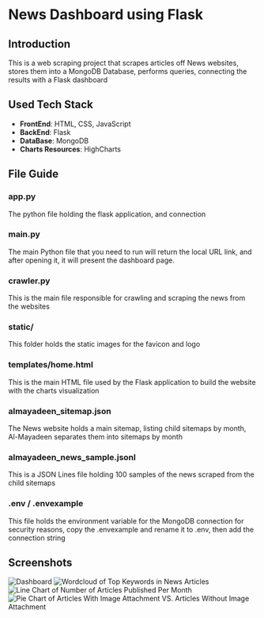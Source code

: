 # News Dashboard using Flask

## Introduction
This is a web scraping project that scrapes articles off News websites, stores them into a MongoDB Database, performs queries, connecting the results with a Flask dashboard

## Used Tech Stack

- **FrontEnd**: HTML, CSS, JavaScript
- **BackEnd**: Flask
- **DataBase**: MongoDB
- **Charts Resources**: HighCharts

## File Guide

### app.py
The python file holding the flask application, and connection
### main.py
The main Python file that you need to run will return the local URL link, and after opening it, it will present the dashboard page.
### crawler.py
This is the main file responsible for crawling and scraping the news from the websites
### static/
This folder holds the static images for the favicon and logo
### templates/home.html
This is the main HTML file used by the Flask application to build the website with the charts visualization
### almayadeen_sitemap.json
The News website holds a main sitemap, listing child sitemaps by month, Al-Mayadeen separates them into sitemaps by month
### almayadeen_news_sample.jsonl
This is a JSON Lines file holding 100 samples of the news scraped from the child sitemaps
### .env / .envexample
This file holds the environment variable for the MongoDB connection for security reasons, copy the .envexample and rename it to .env, then add the connection string

## Screenshots

![Dashboard](https://imgur.com/wDfDbQl)
![Wordcloud of Top Keywords in News Articles](https://imgur.com/NJA3ceS)
![Line Chart of Number of Articles Published Per Month](https://imgur.com/vfJG3HQ)
![Pie Chart of Articles With Image Attachment VS. Articles Without Image Attachment](https://imgur.com/H5yna8w)

